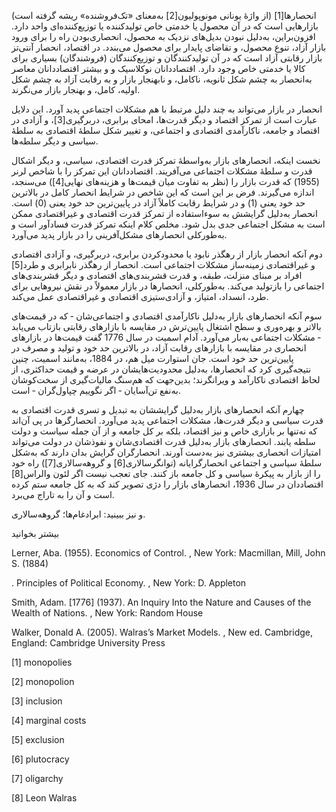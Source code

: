   انحصارها[1] (از واژۀ یونانی مونوپولیون[2] به‌معنای «تک‌فروشنده» ریشه گرفته است) بازارهایی است که در آن محصول یا خدمتی خاص تولیدکننده یا توزیع‌کننده‌ای واحد‌ دارد. افزون‌براین، به‌دلیل نبودن بدیل‌های نزدیک به محصول، انحصاری‌بودن راه را برای ورود بازار آزاد، تنوع محصول، و تقاضای پایدار برای محصول می‌بندد. در اقتصاد، انحصار آنتی‌تز بازار رقابتی آزاد است که در آن تولیدکنندگان و توزیع‌کنندگان (فروشندگان) بسیاری برای کالا یا خدمتی خاص وجود دارد. اقتصاددانان نوکلاسیک و و بیشتر اقتصاددانان معاصر به‌انحصار به چشم شکل ثانویه، ناکامل، و نابهنجار بازار و به رقابت آزاد به چشم شکل اولیه، کامل، و بهنجار بازار می‌نگرند.

انحصار در بازار می‌تواند به چند دلیل مرتبط با هم مشکلات اجتماعی پدید آورد. این دلایل عبارت است از تمرکز اقتصاد و دیگر قدرت‌ها، امحای برابری، دربرگیری[3]، و آزادی در اقتصاد و جامعه، ناکارآمدی اقتصادی و اجتماعی، و تغییر شکل سلطۀ اقتصادی به سلطۀ سیاسی و دیگر سلطه‌ها.

 نخست اینکه، انحصارهای بازار به‌واسطهٔ تمرکز قدرت اقتصادی، سیاسی، و دیگر اشکال قدرت و سلطهٔ مشکلات اجتماعی می‌آفریند. اقتصاددانان این تمرکز را با شاخص لرنر (1955) که قدرت بازار را (نظر به تفاوت میان قیمت‌ها و هزینه‌های نهایی[4]) می‌سنجد، اندازه می‌گیرند. فرض بر این است که این شاخص در شرایط انحصار کامل در بالاترین حد خود یعنی (1) و در شرایط رقابت کاملاً آزاد در پایین‌ترین حد خود یعنی (0) است. انحصار به‌دلیل گرایشش به سوءاستفاده از تمرکز قدرت اقتصادی و غیراقتصادی ممکن است به مشکل اجتماعی جدی بدل شود. مخلص کلام اینکه تمرکز قدرت فسادآور است و به‌طورکلی انحصارهای مشکل‌آفرینی را در بازار پدید می‌آورد.

 دوم آنکه انحصار بازار از رهگذر نابود یا محدودکردن برابری، دربرگیری، و آزادی اقتصادی و غیراقتصادی زمینه‌ساز مشکلات اجتماعی است. انحصار از رهگذر نابرابری و طرد[5] افراد بر مبنای منزلت، طبقه، و قدرت قشربندی‌های اقتصادی و دیگر قشربندی‌های اجتماعی را بازتولید می‌کند. به‌طورکلی، انحصارها در بازار معمولاً در نقش نیروهایی برای طرد، انسداد، امتیاز، و آزادی‌ستیزی اقتصادی و غیراقتصادی عمل می‌کند.

 سوم آنکه انحصارهای بازار به‌دلیل ناکارآمدی اقتصادی و اجتماعی‌‌شان ‐ که در قیمت‌های بالاتر و بهره‌وری و سطح اشتغال پایین‌ترش در مقایسه با بازارهای رقابتی بازتاب می‌یابد ‐ مشکلات اجتماعی به‌بار می‌آورد. آدام اسمیت در سال 1776 گفت قیمت‌ها در بازارهای انحصاری در مقایسه با بازارهای رقابت آزاد، در بالاترین حد خود و تولید و مصرف در پایین‌ترین حد خود است. جان استوارت میل هم، در 1884، به‌مانند اسمیت، چنین نتیجه‌گیری کرد که انحصارها، به‌دلیل محدودیت‌هایشان در عرضه و قیمت حداکثری، از لحاظ اقتصادی ناکارآمد و ویرانگرند؛ بدین‌جهت که هم‌سنگ مالیات‌گیری از سخت‌کوشان به‌نفع تن‌آسایان ‐ اگر نگوییم چپاول‌گران ‐ است. 

چهارم آنکه انحصارهای بازار به‌دلیل گرایششان به تبدیل و تسری قدرت اقتصادی به قدرت سیاسی و دیگر قدرت‌ها، مشکلات اجتماعی پدید می‌آورد. انحصارگرها در پی آن‌اند که نه‌تنها بر بازاری خاص و نیز اقتصاد، بلکه بر کل جامعه و از آن جمله سیاست و دولت سلطه یابند. انحصارهای بازار به‌دلیل قدرت اقتصادی‌شان و نفوذشان در دولت می‌تواند امتیازات انحصاری بیشتری نیز به‌دست آورند. انحصارگران گرایش بدان دارند که به‌شکل سلطۀ سیاسی و اجتماعی انحصارگرایانه (توانگرسالاری[6] و گروهه‌سالاری[7]) راه خود را از بازار به پیکرۀ سیاسی و کل جامعه باز کنند. جای تعجب نیست اگر لئون والراس[8] اقتصاددان در سال 1936، انحصارهای بازار را دژی تصویر کند که به کل جامعه ستم کرده است و آن را به تاراج می‌برد.

 و نیز ببینید: ابرادغام‌ها؛ گروهه‌سالاری.

 

 بیشتر بخوانید

Lerner, Aba. (1955). Economics of Control. , New York: Macmillan, Mill, John S. (1884)

. Principles of Political Economy. , New York: D. Appleton

Smith, Adam. [1776] (1937). An Inquiry Into the Nature and Causes of the Wealth of Nations. , New York: Random House

Walker, Donald A. (2005). Walras’s Market Models. , New ed. Cambridge, England: Cambridge University Press

[1] monopolies 

[2] monopolion

[3] inclusion

[4] marginal costs

[5] exclusion

[6] plutocracy

[7] oligarchy

[8] Leon Walras

 